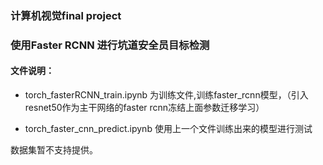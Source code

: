 ### 计算机视觉final project

### 使用Faster RCNN 进行坑道安全员目标检测

#### 文件说明：

- torch_fasterRCNN_train.ipynb 为训练文件,训练faster_rcnn模型，（引入resnet50作为主干网络的faster rcnn冻结上面参数迁移学习）

- torch_faster_cnn_predict.ipynb 使用上一个文件训练出来的模型进行测试


数据集暂不支持提供。
